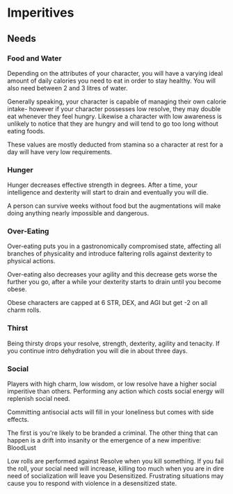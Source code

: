 # Imperitives

## Needs

### Food and Water

Depending on the attributes of your character, you will have a varying ideal amount of daily calories you need to eat in order to stay healthy. You will also need between 2 and 3 litres of water.

Generally speaking, your character is capable of managing their own calorie intake- however if your character possesses low resolve, they may double eat whenever they feel hungry. Likewise a character with low awareness is unlikely to notice that they are hungry and will tend to go too long without eating foods.

These values are mostly deducted from stamina so a character at rest for a day will have very low requirements.

### Hunger

Hunger decreases effective strength in degrees. After a time, your intelligence and dexterity will start to drain and eventually you will die.

A person can survive weeks without food but the augmentations will make doing anything nearly impossible and dangerous.

### Over-Eating

Over-eating puts you in a gastronomically compromised state, affecting all branches of physicality and introduce faltering rolls against dexterity to physical actions. 

Over-eating also decreases your agility and this decrease gets worse the further you go, after a while your dexterity starts to drain until you become obese.

Obese characters are capped at 6 STR, DEX, and AGI but get -2 on all charm rolls.

### Thirst

Being thirsty drops your resolve, strength, dexterity, agility and tenacity. If you continue intro dehydration you will die in about three days.

### Social

Players with high charm, low wisdom, or low resolve have a higher social imperitive than others. Performing any action which costs social energy will replenish social need.

Committing antisocial acts will fill in your loneliness but comes with side effects.

The first is you're likely to be branded a criminal. The other thing that can happen is a drift into insanity or the emergence of a new imperitive: BloodLust

Low rolls are performed against Resolve when you kill something. If you fail the roll, your social need will increase, killing too much when you are in dire need of socialization will leave you Desensitized. Frustrating situations may cause you to respond with violence in a desensitized state.

